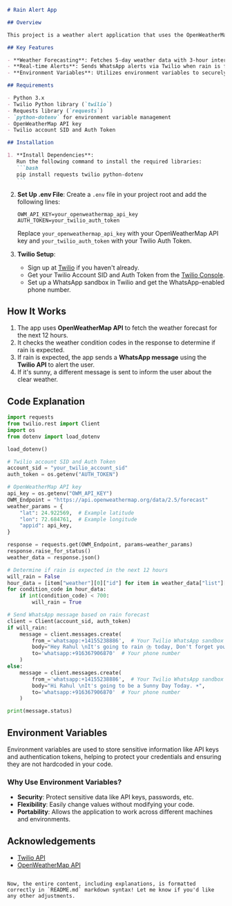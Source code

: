 ````markdown
# Rain Alert App

## Overview

This project is a weather alert application that uses the OpenWeatherMap API to fetch weather data and the Twilio API to send WhatsApp alerts to users. The app checks for rain conditions in the next 12 hours and sends a notification accordingly. If rain is expected, a message is sent to remind the user to carry an umbrella, and if it's sunny, a message is sent to inform them of the pleasant weather.

## Key Features

- **Weather Forecasting**: Fetches 5-day weather data with 3-hour intervals using the OpenWeatherMap API.
- **Real-time Alerts**: Sends WhatsApp alerts via Twilio when rain is forecasted.
- **Environment Variables**: Utilizes environment variables to securely store sensitive information, such as API keys and Twilio credentials.

## Requirements

- Python 3.x
- Twilio Python library (`twilio`)
- Requests library (`requests`)
- `python-dotenv` for environment variable management
- OpenWeatherMap API key
- Twilio account SID and Auth Token

## Installation

1. **Install Dependencies**:
   Run the following command to install the required libraries:
   ```bash
   pip install requests twilio python-dotenv
   ```
````

2. **Set Up .env File**:
   Create a `.env` file in your project root and add the following lines:

   ```env
   OWM_API_KEY=your_openweathermap_api_key
   AUTH_TOKEN=your_twilio_auth_token
   ```

   Replace `your_openweathermap_api_key` with your OpenWeatherMap API key and `your_twilio_auth_token` with your Twilio Auth Token.

3. **Twilio Setup**:
   - Sign up at [Twilio](https://www.twilio.com/) if you haven't already.
   - Get your Twilio Account SID and Auth Token from the [Twilio Console](https://www.twilio.com/console).
   - Set up a WhatsApp sandbox in Twilio and get the WhatsApp-enabled phone number.

## How It Works

1. The app uses **OpenWeatherMap API** to fetch the weather forecast for the next 12 hours.
2. It checks the weather condition codes in the response to determine if rain is expected.
3. If rain is expected, the app sends a **WhatsApp message** using the **Twilio API** to alert the user.
4. If it's sunny, a different message is sent to inform the user about the clear weather.

## Code Explanation

```python
import requests
from twilio.rest import Client
import os
from dotenv import load_dotenv

load_dotenv()

# Twilio account SID and Auth Token
account_sid = "your_twilio_account_sid"
auth_token = os.getenv("AUTH_TOKEN")

# OpenWeatherMap API key
api_key = os.getenv("OWM_API_KEY")
OWM_Endpoint = "https://api.openweathermap.org/data/2.5/forecast"
weather_params = {
    "lat": 24.922569,  # Example latitude
    "lon": 72.684761,  # Example longitude
    "appid": api_key,
}

response = requests.get(OWM_Endpoint, params=weather_params)
response.raise_for_status()
weather_data = response.json()

# Determine if rain is expected in the next 12 hours
will_rain = False
hour_data = [item["weather"][0]["id"] for item in weather_data["list"][:4]]
for condition_code in hour_data:
    if int(condition_code) < 700:
        will_rain = True

# Send WhatsApp message based on rain forecast
client = Client(account_sid, auth_token)
if will_rain:
    message = client.messages.create(
        from_='whatsapp:+14155238886',  # Your Twilio WhatsApp sandbox number
        body="Hey Rahul \nIt's going to rain ⛈️ today, Don't forget your Umbrella.☔️",
        to='whatsapp:+916367906870'  # Your phone number
    )
else:
    message = client.messages.create(
        from_='whatsapp:+14155238886',  # Your Twilio WhatsApp sandbox number
        body="Hi Rahul \nIt's going to be a Sunny Day Today. ☀️",
        to='whatsapp:+916367906870'  # Your phone number
    )

print(message.status)
```

## Environment Variables

Environment variables are used to store sensitive information like API keys and authentication tokens, helping to protect your credentials and ensuring they are not hardcoded in your code.

### Why Use Environment Variables?

- **Security**: Protect sensitive data like API keys, passwords, etc.
- **Flexibility**: Easily change values without modifying your code.
- **Portability**: Allows the application to work across different machines and environments.

## Acknowledgements

- [Twilio API](https://www.twilio.com/)
- [OpenWeatherMap API](https://openweathermap.org/)

```

Now, the entire content, including explanations, is formatted correctly in `README.md` markdown syntax! Let me know if you'd like any other adjustments.
```
